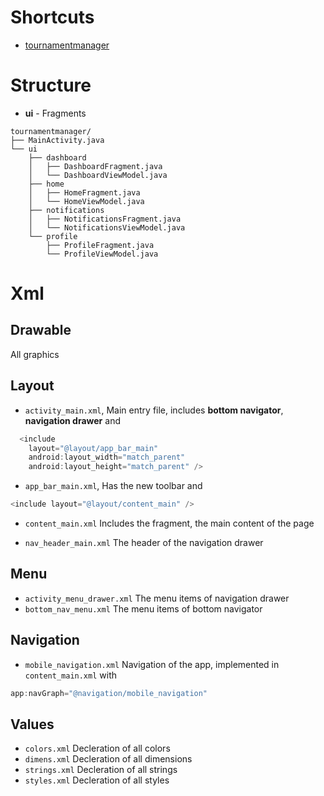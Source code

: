 # Shortcuts

* [tournamentmanager](app/src/main/java/is/hi/tournamentmanager)

# Structure

* **ui** - Fragments

```
tournamentmanager/
├── MainActivity.java
└── ui
    ├── dashboard
    │   ├── DashboardFragment.java
    │   └── DashboardViewModel.java
    ├── home
    │   ├── HomeFragment.java
    │   └── HomeViewModel.java
    ├── notifications
    │   ├── NotificationsFragment.java
    │   └── NotificationsViewModel.java
    └── profile
        ├── ProfileFragment.java
        └── ProfileViewModel.java
```


# Xml

## Drawable

All graphics

## Layout

* `activity_main.xml`, Main entry file, includes **bottom navigator**, **navigation drawer** and

```java
  <include
    layout="@layout/app_bar_main"
    android:layout_width="match_parent"
    android:layout_height="match_parent" />
```

* `app_bar_main.xml`, Has the new toolbar and

```java
<include layout="@layout/content_main" />
```

* `content_main.xml` Includes the fragment, the main content of the page

* `nav_header_main.xml` The header of the navigation drawer

## Menu

* `activity_menu_drawer.xml` The menu items of navigation drawer
* `bottom_nav_menu.xml` The menu items of bottom navigator

## Navigation

* `mobile_navigation.xml` Navigation of the app, implemented in `content_main.xml` with
```java
app:navGraph="@navigation/mobile_navigation"
```

## Values

* `colors.xml` Decleration of all colors
* `dimens.xml` Decleration of all dimensions
* `strings.xml` Decleration of all strings
* `styles.xml` Decleration of all styles
